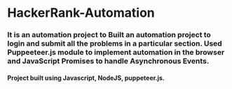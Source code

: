 # HackerRank-Automation
<h3>It is an automation project to Built an automation project to login and submit all the problems in a particular section. Used Puppeeteer.js module to implement automation in the browser and JavaScript Promises to handle Asynchronous Events. 
  
<h4>Project built using Javascript, NodeJS, puppeteer.js.</h4>
